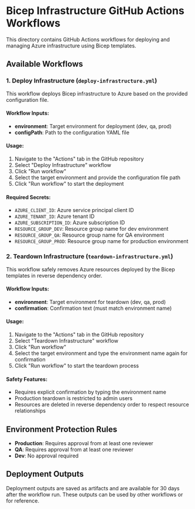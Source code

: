 # Bicep Infrastructure GitHub Actions Workflows

This directory contains GitHub Actions workflows for deploying and managing Azure infrastructure using Bicep templates.

## Available Workflows

### 1. Deploy Infrastructure (`deploy-infrastructure.yml`)

This workflow deploys Bicep infrastructure to Azure based on the provided configuration file.

#### Workflow Inputs:
- **environment**: Target environment for deployment (dev, qa, prod)
- **configPath**: Path to the configuration YAML file

#### Usage:
1. Navigate to the "Actions" tab in the GitHub repository
2. Select "Deploy Infrastructure" workflow
3. Click "Run workflow"
4. Select the target environment and provide the configuration file path
5. Click "Run workflow" to start the deployment

#### Required Secrets:
- `AZURE_CLIENT_ID`: Azure service principal client ID
- `AZURE_TENANT_ID`: Azure tenant ID
- `AZURE_SUBSCRIPTION_ID`: Azure subscription ID
- `RESOURCE_GROUP_DEV`: Resource group name for dev environment
- `RESOURCE_GROUP_QA`: Resource group name for QA environment
- `RESOURCE_GROUP_PROD`: Resource group name for production environment

### 2. Teardown Infrastructure (`teardown-infrastructure.yml`)

This workflow safely removes Azure resources deployed by the Bicep templates in reverse dependency order.

#### Workflow Inputs:
- **environment**: Target environment for teardown (dev, qa, prod)
- **confirmation**: Confirmation text (must match environment name)

#### Usage:
1. Navigate to the "Actions" tab in the GitHub repository
2. Select "Teardown Infrastructure" workflow
3. Click "Run workflow"
4. Select the target environment and type the environment name again for confirmation
5. Click "Run workflow" to start the teardown process

#### Safety Features:
- Requires explicit confirmation by typing the environment name
- Production teardown is restricted to admin users
- Resources are deleted in reverse dependency order to respect resource relationships

## Environment Protection Rules

- **Production**: Requires approval from at least one reviewer
- **QA**: Requires approval from at least one reviewer
- **Dev**: No approval required

## Deployment Outputs

Deployment outputs are saved as artifacts and are available for 30 days after the workflow run. These outputs can be used by other workflows or for reference.
